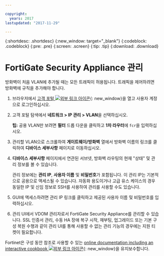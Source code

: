 ```yaml
---

copyright:
  years: 2017
lastupdated: "2017-11-29"

---
```


{:shortdesc: .shortdesc}
{:new_window: target="_blank"}
{:codeblock: .codeblock}
{:pre: .pre}
{:screen: .screen}
{:tip: .tip}
{:download: .download}

# FortiGate Security Appliance 관리

방화벽이 처음 VLAN에 추가될 때는 모든 트래픽이 허용됩니다. 트래픽을 제어하려면 방화벽에 규칙을 추가해야 합니다. 

1. 브라우저에서 [고객 포털 ![외부 링크 아이콘](../../icons/launch-glyph.svg "외부 링크 아이콘")](https://control.softlayer.com/){: new_window}을 열고 사용자 계정으로 로그인하십시오.
2. 고객 포털 탐색에서 **네트워크 > IP 관리 > VLAN**을 선택하십시오. 

	**팁:** 공용 VLAN만 보려면 **필터** 드롭 다운을 클릭하고 **1차 라우터**에 ``fcr``을 입력하십시오.
3. 관리할 VLAN으로 스크롤하여 **게이트웨이/방화벽** 열에서 방화벽 이름의 링크를 클릭하여 **디바이스 세부사항** 페이지로 이동하십시오.
4. **디바이스 세부사항** 페이지에서 연관된 서브넷, 방화벽 라우팅의 현재 "상태" 및 관리 정보를 볼 수 있습니다. 

	관리 정보에는 **관리 IP**, **사용자 이름** 및 **비밀번호**가 포함됩니다. 이 관리 IP는 기본적으로 공용으로 액세스될 수 있습니다. 자동화 용도이거나 고급 유스 케이스의 경우 동일한 IP 및 신임 정보로 SSH를 사용하여 관리를 사용할 수도 있습니다.
5. GUI에 액세스하려면 관리 IP 링크를 클릭하고 제공된 사용자 이름 및 비밀번호를 입력하십시오. 
6. 관리 UI에서 VDOM 관리자로서 FortiGate Security Appliance를 관리할 수 있습니다. SSL 인증서 관리, 수동 HA 장애 복구 시작, 재부팅, 업그레이드 또는 기본 구성 복원 수행과 같이 관리 UI를 통해 사용할 수 없는 관리 기능의 경우에는 지원 티켓이 필요합니다.

Fortinet은 구성 동안 참조로 사용할 수 있는 [online documentation including an interactive cookbook ![외부 링크 아이콘](../../icons/launch-glyph.svg "외부 링크 아이콘")](http://cookbook.fortinet.com/fortigate/){: new_window}을 유지보수합니다.
